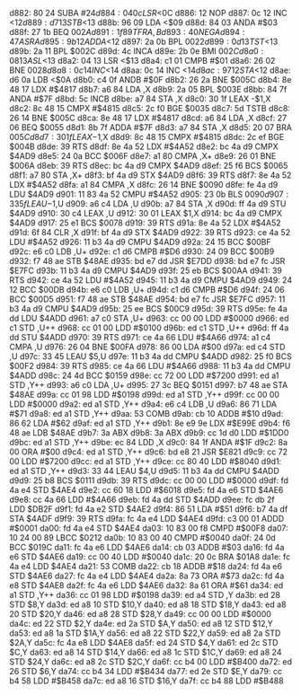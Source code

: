 d882: 80 24        SUBA   #$24
d884: 04 0c        LSR    <$0C
d886: 12           NOP
d887: 0c 12        INC    <$12
d889: d7 13        STB    <$13
d88b: 96 09        LDA    <$09
d88d: 84 03        ANDA   #$03
d88f: 27 1b        BEQ    $002A
d891: 1f 89        TFR    A,B
d893: 40           NEGA
d894: 47           ASRA
d895: 9b 12        ADDA   <$12
d897: 2a 0b        BPL    $0022
d899: 0d 13        TST    <$13
d89b: 2a 11        BPL    $002C
d89d: 4c           INCA
d89e: 2b 0e        BMI    $002C
d8a0: 08 13        ASL    <$13
d8a2: 04 13        LSR    <$13
d8a4: c1 01        CMPB   #$01
d8a6: 26 02        BNE    $0028
d8a8: 0c 14        INC    <$14
d8aa: 0c 14        INC    <$14
d8ac: 97 12        STA    <$12
d8ae: d6 0a        LDB    <$0A
d8b0: c4 0f        ANDB   #$0F
d8b2: 26 2a        BNE    $005C
d8b4: 8e 48 17     LDX    #$4817
d8b7: a6 84        LDA    ,X
d8b9: 2a 05        BPL    $003E
d8bb: 84 7f        ANDA   #$7F
d8bd: 5c           INCB
d8be: a7 84        STA    ,X
d8c0: 30 1f        LEAX   -$1,X
d8c2: 8c 48 15     CMPX   #$4815
d8c5: 2c f0        BGE    $0035
d8c7: 5d           TSTB
d8c8: 26 14        BNE    $005C
d8ca: 8e 48 17     LDX    #$4817
d8cd: a6 84        LDA    ,X
d8cf: 27 06        BEQ    $0055
d8d1: 8b 7f        ADDA   #$7F
d8d3: a7 84        STA    ,X
d8d5: 20 07        BRA    $005C
d8d7: 30 1f        LEAX   -$1,X
d8d9: 8c 48 15     CMPX   #$4815
d8dc: 2c ef        BGE    $004B
d8de: 39           RTS
d8df: 8e 4a 52     LDX    #$4A52
d8e2: bc 4a d9     CMPX   $4AD9
d8e5: 24 0a        BCC    $006F
d8e7: a1 80        CMPA   ,X+
d8e9: 26 01        BNE    $006A
d8eb: 39           RTS
d8ec: bc 4a d9     CMPX   $4AD9
d8ef: 25 f6        BCS    $0065
d8f1: a7 80        STA    ,X+
d8f3: bf 4a d9     STX    $4AD9
d8f6: 39           RTS
d8f7: 8e 4a 52     LDX    #$4A52
d8fa: a1 84        CMPA   ,X
d8fc: 26 14        BNE    $0090
d8fe: fe 4a d9     LDU    $4AD9
d901: 11 83 4a 52  CMPU   #$4A52
d905: 23 0b        BLS    $0090
d907: 33 5f        LEAU   -$1,U
d909: a6 c4        LDA    ,U
d90b: a7 84        STA    ,X
d90d: ff 4a d9     STU    $4AD9
d910: 30 c4        LEAX   ,U
d912: 30 01        LEAX   $1,X
d914: bc 4a d9     CMPX   $4AD9
d917: 25 e1        BCS    $0078
d919: 39           RTS
d91a: 8e 4a 52     LDX    #$4A52
d91d: 6f 84        CLR    ,X
d91f: bf 4a d9     STX    $4AD9
d922: 39           RTS
d923: ce 4a 52     LDU    #$4A52
d926: 11 b3 4a d9  CMPU   $4AD9
d92a: 24 15        BCC    $00BF
d92c: e6 c0        LDB    ,U+
d92e: c1 d6        CMPB   #$D6
d930: 24 09        BCC    $00B9
d932: f7 48 ae     STB    $48AE
d935: bd e7 dd     JSR    $E7DD
d938: bd e7 fc     JSR    $E7FC
d93b: 11 b3 4a d9  CMPU   $4AD9
d93f: 25 eb        BCS    $00AA
d941: 39           RTS
d942: ce 4a 52     LDU    #$4A52
d945: 11 b3 4a d9  CMPU   $4AD9
d949: 24 12        BCC    $00DB
d94b: e6 c0        LDB    ,U+
d94d: c1 d6        CMPB   #$D6
d94f: 24 06        BCC    $00D5
d951: f7 48 ae     STB    $48AE
d954: bd e7 fc     JSR    $E7FC
d957: 11 b3 4a d9  CMPU   $4AD9
d95b: 25 ee        BCS    $00C9
d95d: 39           RTS
d95e: fe 4a dd     LDU    $4ADD
d961: a7 c0        STA    ,U+
d963: cc 00 00     LDD    #$0000
d966: ed c1        STD    ,U++
d968: cc 01 00     LDD    #$0100
d96b: ed c1        STD    ,U++
d96d: ff 4a dd     STU    $4ADD
d970: 39           RTS
d971: ce 4a 66     LDU    #$4A66
d974: a1 c4        CMPA   ,U
d976: 26 04        BNE    $00FA
d978: 86 00        LDA    #$00
d97a: ed c4        STD    ,U
d97c: 33 45        LEAU   $5,U
d97e: 11 b3 4a dd  CMPU   $4ADD
d982: 25 f0        BCS    $00F2
d984: 39           RTS
d985: ce 4a 66     LDU    #$4A66
d988: 11 b3 4a dd  CMPU   $4ADD
d98c: 24 4d        BCC    $0159
d98e: cc 72 00     LDD    #$7200
d991: ed a1        STD    ,Y++
d993: a6 c0        LDA    ,U+
d995: 27 3c        BEQ    $0151
d997: b7 48 ae     STA    $48AE
d99a: cc 01 98     LDD    #$0198
d99d: ed a1        STD    ,Y++
d99f: cc 00 00     LDD    #$0000
d9a2: ed a1        STD    ,Y++
d9a4: e6 c4        LDB    ,U
d9a6: 86 71        LDA    #$71
d9a8: ed a1        STD    ,Y++
d9aa: 53           COMB
d9ab: cb 10        ADDB   #$10
d9ad: 86 62        LDA    #$62
d9af: ed a1        STD    ,Y++
d9b1: 8e e9 9e     LDX    #$E99E
d9b4: f6 48 ae     LDB    $48AE
d9b7: 3a           ABX
d9b8: 3a           ABX
d9b9: cc 1d d0     LDD    #$1DD0
d9bc: ed a1        STD    ,Y++
d9be: ec 84        LDD    ,X
d9c0: 84 1f        ANDA   #$1F
d9c2: 8a 00        ORA    #$00
d9c4: ed a1        STD    ,Y++
d9c6: bd e8 21     JSR    $E821
d9c9: cc 72 00     LDD    #$7200
d9cc: ed a1        STD    ,Y++
d9ce: cc 80 40     LDD    #$8040
d9d1: ed a1        STD    ,Y++
d9d3: 33 44        LEAU   $4,U
d9d5: 11 b3 4a dd  CMPU   $4ADD
d9d9: 25 b8        BCS    $0111
d9db: 39           RTS
d9dc: cc 00 00     LDD    #$0000
d9df: fd 4a e4     STD    $4AE4
d9e2: cc 60 18     LDD    #$6018
d9e5: fd 4a e6     STD    $4AE6
d9e8: cc 4a 66     LDD    #$4A66
d9eb: fd 4a dd     STD    $4ADD
d9ee: fc db 2f     LDD    $DB2F
d9f1: fd 4a e2     STD    $4AE2
d9f4: 86 51        LDA    #$51
d9f6: b7 4a df     STA    $4ADF
d9f9: 39           RTS
d9fa: fc 4a e4     LDD    $4AE4
d9fd: c3 00 01     ADDD   #$0001
da00: fd 4a e4     STD    $4AE4
da03: 10 83 00 f8  CMPD   #$00F8
da07: 10 24 00 89  LBCC   $0212
da0b: 10 83 00 40  CMPD   #$0040
da0f: 24 0d        BCC    $019C
da11: fc 4a e6     LDD    $4AE6
da14: cb 03        ADDB   #$03
da16: fd 4a e6     STD    $4AE6
da19: cc 00 40     LDD    #$0040
da1c: 20 0c        BRA    $01A8
da1e: fc 4a e4     LDD    $4AE4
da21: 53           COMB
da22: cb 18        ADDB   #$18
da24: fd 4a e6     STD    $4AE6
da27: fc 4a e4     LDD    $4AE4
da2a: 8a 73        ORA    #$73
da2c: fd 4a e8     STD    $4AE8
da2f: fc 4a e6     LDD    $4AE6
da32: 8a 61        ORA    #$61
da34: ed a1        STD    ,Y++
da36: cc 01 98     LDD    #$0198
da39: ed a4        STD    ,Y
da3b: ed 28        STD    $8,Y
da3d: ed a8 10     STD    $10,Y
da40: ed a8 18     STD    $18,Y
da43: ed a8 20     STD    $20,Y
da46: ed a8 28     STD    $28,Y
da49: cc 00 00     LDD    #$0000
da4c: ed 22        STD    $2,Y
da4e: ed 2a        STD    $A,Y
da50: ed a8 12     STD    $12,Y
da53: ed a8 1a     STD    $1A,Y
da56: ed a8 22     STD    $22,Y
da59: ed a8 2a     STD    $2A,Y
da5c: fc 4a e8     LDD    $4AE8
da5f: ed 24        STD    $4,Y
da61: ed 2c        STD    $C,Y
da63: ed a8 14     STD    $14,Y
da66: ed a8 1c     STD    $1C,Y
da69: ed a8 24     STD    $24,Y
da6c: ed a8 2c     STD    $2C,Y
da6f: cc b4 00     LDD    #$B400
da72: ed 26        STD    $6,Y
da74: cc b4 34     LDD    #$B434
da77: ed 2e        STD    $E,Y
da79: cc b4 58     LDD    #$B458
da7c: ed a8 16     STD    $16,Y
da7f: cc b4 88     LDD    #$B488
